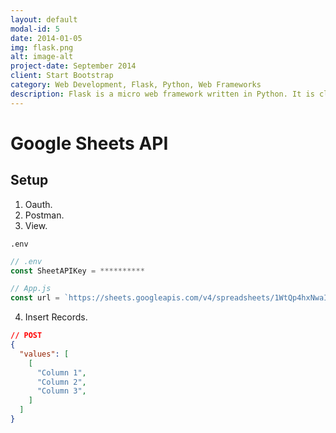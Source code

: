 ```yaml
---
layout: default
modal-id: 5
date: 2014-01-05
img: flask.png
alt: image-alt
project-date: September 2014
client: Start Bootstrap
category: Web Development, Flask, Python, Web Frameworks
description: Flask is a micro web framework written in Python. It is classified as a microframework because it does not require particular tools or libraries. It has no database abstraction layer, form validation, or any other components where pre-existing third-party libraries provide common functions.
---
```



# Google Sheets API

## Setup

1. Oauth.
2. Postman.
3. View.

`.env`

```js
// .env
const SheetAPIKey = **********
```

```js
// App.js
const url = `https://sheets.googleapis.com/v4/spreadsheets/1WtQp4hxNwaIoceW4BhDjkY4ttqR9pTWWuHCagmF3ER8/values/Form%20Responses%201?key=${SheetAPIKey}`
```

4. Insert Records.


```json
// POST
{
  "values": [
    [
      "Column 1",
      "Column 2",
      "Column 3",
    ]
  ]
}
```
